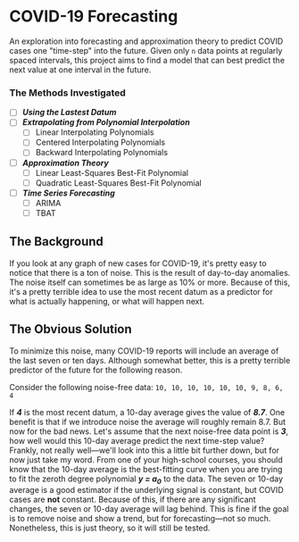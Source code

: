 COVID-19 Forecasting
=======================

An exploration into forecasting and approximation theory to predict COVID cases one "time-step" into the future. Given only `n` data points at regularly spaced intervals, this project aims to find a model that can best predict the next value at one interval in the future.

### The Methods Investigated

- [ ] **_Using the Lastest Datum_**
- [ ] **_Extrapolating from Polynomial Interpolation_**
  - [ ] Linear Interpolating Polynomials
  - [ ] Centered Interpolating Polynomials
  - [ ] Backward Interpolating Polynomials
- [ ] **_Approximation Theory_**
  - [ ] Linear Least-Squares Best-Fit Polynomial
  - [ ]	Quadratic Least-Squares Best-Fit Polynomial
- [ ] **_Time Series Forecasting_**
	- [ ] ARIMA
	- [ ] TBAT

The Background
-------------

If you look at any graph of new cases for COVID-19, it's pretty easy to notice that there is a ton of noise. This is the result of day-to-day anomalies. The noise itself can sometimes be as large as 10% or more. Because of this, it's a pretty terrible idea to use the most recent datum as a predictor for what is actually happening, or what will happen next.


The Obvious Solution
---------------------

To minimize this noise, many COVID-19 reports will include an average of the last seven or ten days. Although somewhat better, this is a pretty terrible predictor of the future for the following reason.

Consider the following noise-free data:
`10, 10, 10, 10, 10, 10, 9, 8, 6, 4`

If **_4_** is the most recent datum, a 10-day average gives the value of **_8.7_**. One benefit is that if we introduce noise the average will roughly remain 8.7. But now for the bad news. Let's assume that the next noise-free data point is **_3_**, how well would this 10-day average predict the next time-step value? Frankly, not really well&mdash;we'll look into this a little bit further down, but for now just take my word. From one of your high-school courses, you should know that the 10-day average is the best-fitting curve when you are trying to fit the zeroth degree polynomial **_y = a<sub>0</sub>_** to the data. The seven or 10-day average is a good estimator if the underlying signal is constant, but COVID cases are **not** constant. Because of this, if there are any significant changes, the seven or 10-day average will lag behind. This is fine if the goal is to remove noise and show a trend, but for forecasting&mdash;not so much. Nonetheless, this is just theory, so it will still be tested.
